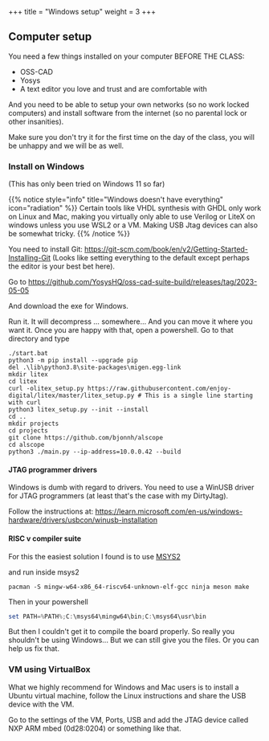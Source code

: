 +++
title = "Windows setup"
weight = 3
+++

## Computer setup

You need a few things installed on your computer BEFORE THE CLASS:

- OSS-CAD
- Yosys
- A text editor you love and trust and are comfortable with

And you need to be able to setup your own networks (so no work locked computers) and install software from the internet (so no parental lock or other insanities).

Make sure you don't try it for the first time on the day of the class, you will be unhappy and we will be as well.

### Install on Windows
(This has only been tried on Windows 11 so far)

{{% notice style="info" title="Windows doesn't have everything" icon="radiation" %}}
Certain tools like VHDL synthesis with GHDL only work on Linux and Mac, making you virtually only able to use Verilog or LiteX on windows unless you use WSL2 or a VM. 
Making USB Jtag devices can also be somewhat tricky.
{{% /notice %}}


You need to install Git: https://git-scm.com/book/en/v2/Getting-Started-Installing-Git
(Looks like setting everything to the default except perhaps the editor is your best bet here).

Go to https://github.com/YosysHQ/oss-cad-suite-build/releases/tag/2023-05-05

And download the exe for Windows.

Run it. It will decompress … somewhere… And you can move it where you want it.
Once you are happy with that, open a powershell. Go to that directory and type
```text
./start.bat
python3 -m pip install --upgrade pip
del .\lib\python3.8\site-packages\migen.egg-link
mkdir litex
cd litex
curl -olitex_setup.py https://raw.githubusercontent.com/enjoy-digital/litex/master/litex_setup.py # This is a single line starting with curl
python3 litex_setup.py --init --install
cd ..
mkdir projects
cd projects
git clone https://github.com/bjonnh/alscope
cd alscope
python3 ./main.py --ip-address=10.0.0.42 --build
```

#### JTAG programmer drivers

Windows is dumb with regard to drivers. You need to use a WinUSB driver for JTAG programmers (at least that's the case with my DirtyJtag).

Follow the instructions at: https://learn.microsoft.com/en-us/windows-hardware/drivers/usbcon/winusb-installation

#### RISC v compiler suite

For this the easiest solution I found is to use [MSYS2](https://www.msys2.org/)

and run inside msys2
```shell
pacman -S mingw-w64-x86_64-riscv64-unknown-elf-gcc ninja meson make
```

Then in your powershell
```powershell
set PATH=%PATH%;C:\msys64\mingw64\bin;C:\msys64\usr\bin
```

But then I couldn't get it to compile the board properly. So really you shouldn't be using Windows... But we can still give you the files. Or you can help us fix that.

### VM using VirtualBox
What we highly recommend for Windows and Mac users is to install a Ubuntu virtual machine, follow the Linux instructions and share the USB device with the VM.

Go to the settings of the VM, Ports, USB and add the JTAG device called NXP ARM mbed (0d28:0204) or something like that.


